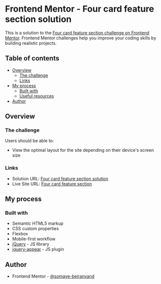 # Frontend Mentor - Four card feature section solution

This is a solution to the [Four card feature section challenge on Frontend Mentor](https://www.frontendmentor.io/challenges/four-card-feature-section-weK1eFYK). Frontend Mentor challenges help you improve your coding skills by building realistic projects.

## Table of contents

- [Overview](#overview)
  - [The challenge](#the-challenge)
  - [Links](#links)
- [My process](#my-process)
  - [Built with](#built-with)
  - [Useful resources](#useful-resources)
- [Author](#author)

## Overview

### The challenge

Users should be able to:

- View the optimal layout for the site depending on their device's screen size

### Links

- Solution URL: [Four card feature section solution](https://your-solution-url.com)
- Live Site URL: [Four card feature section](https://your-live-site-url.com)

## My process

### Built with

- Semantic HTML5 markup
- CSS custom properties
- Flexbox
- Mobile-first workflow
- [jQuery](https://jquery.com/) - JS library
- [jquery-appear](https://github.com/morr/jquery.appear) - JS plugin

## Author

- Frontend Mentor - [@somaye-beiranvand](https://www.frontendmentor.io/profile/somaye-beiranvand)
